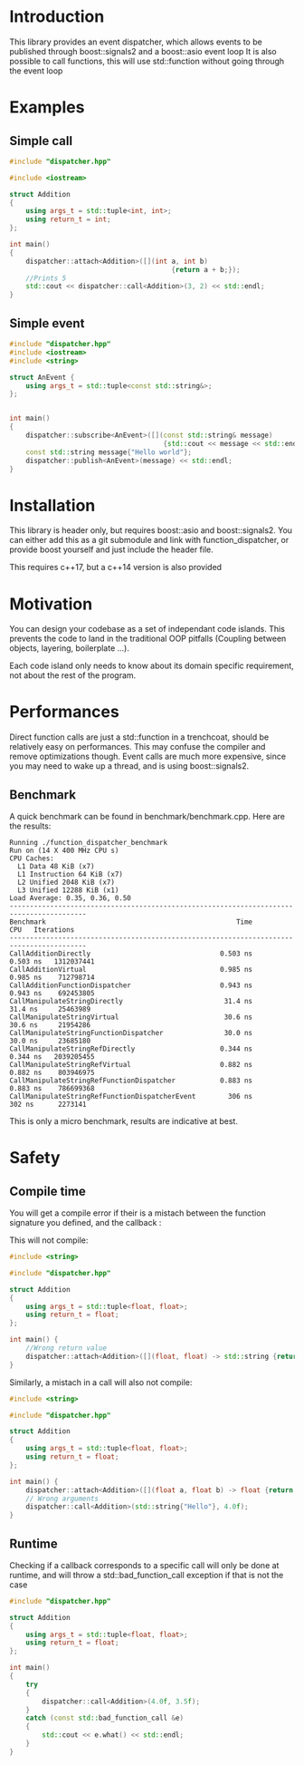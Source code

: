 # Introduction

This library provides an event dispatcher, which allows events to be published through boost::signals2 and a boost::asio event loop
It is also possible to call functions, this will use std::function without going through the event loop

# Examples

## Simple call

```c++
#include "dispatcher.hpp"

#include <iostream>

struct Addition
{
    using args_t = std::tuple<int, int>;
    using return_t = int;
};

int main()
{
    dispatcher::attach<Addition>([](int a, int b)
                                        {return a + b;});
    //Prints 5
    std::cout << dispatcher::call<Addition>(3, 2) << std::endl;
}
```

## Simple event

```c++
#include "dispatcher.hpp"
#include <iostream>
#include <string>

struct AnEvent {
    using args_t = std::tuple<const std::string&>;
};


int main()
{
    dispatcher::subscribe<AnEvent>([](const std::string& message)
                                      {std::cout << message << std::endl;});
    const std::string message{"Hello world"};
    dispatcher::publish<AnEvent>(message) << std::endl;
}
```

# Installation

This library is header only, but requires boost::asio and boost::signals2. You can either add this as a git submodule and link with function_dispatcher, or provide boost yourself and just include the header file.

This requires c++17, but a c++14 version is also provided

# Motivation

You can design your codebase as a set of independant code islands. This prevents the code to land in the traditional OOP pitfalls (Coupling between objects, layering, boilerplate ...).

Each code island only needs to know about its domain specific requirement, not about the rest of the program. 

# Performances 

Direct function calls are just a std::function in a trenchcoat, should be relatively easy on performances. This may confuse the compiler and remove optimizations though.
Event calls are much more expensive, since you may need to wake up a thread, and is using boost::signals2.

## Benchmark

A quick benchmark can be found in benchmark/benchmark.cpp. Here are the results:

```
Running ./function_dispatcher_benchmark
Run on (14 X 400 MHz CPU s)
CPU Caches:
  L1 Data 48 KiB (x7)
  L1 Instruction 64 KiB (x7)
  L2 Unified 2048 KiB (x7)
  L3 Unified 12288 KiB (x1)
Load Average: 0.35, 0.36, 0.50
-----------------------------------------------------------------------------------------
Benchmark                                               Time             CPU   Iterations
-----------------------------------------------------------------------------------------
CallAdditionDirectly                                0.503 ns        0.503 ns   1312037441
CallAdditionVirtual                                 0.985 ns        0.985 ns    712798714
CallAdditionFunctionDispatcher                      0.943 ns        0.943 ns    692453805
CallManipulateStringDirectly                         31.4 ns         31.4 ns     25463989
CallManipulateStringVirtual                          30.6 ns         30.6 ns     21954286
CallManipulateStringFunctionDispatcher               30.0 ns         30.0 ns     23685180
CallManipulateStringRefDirectly                     0.344 ns        0.344 ns   2039205455
CallManipulateStringRefVirtual                      0.882 ns        0.882 ns    803946975
CallManipulateStringRefFunctionDispatcher           0.883 ns        0.883 ns    786699368
CallManipulateStringRefFunctionDispatcherEvent        306 ns          302 ns      2273141
``` 

This is only a micro benchmark, results are indicative at best. 

# Safety 

## Compile time

You will get a compile error if their is a mistach between the function signature you defined, and the callback :

This will not compile:
```c++
#include <string>

#include "dispatcher.hpp"

struct Addition
{
    using args_t = std::tuple<float, float>;
    using return_t = float;
};

int main() {
    //Wrong return value
    dispatcher::attach<Addition>([](float, float) -> std::string {return std::string{"Hello world"};});
}
``` 

Similarly, a mistach in a call will also not compile:

```c++
#include <string>

#include "dispatcher.hpp"

struct Addition
{
    using args_t = std::tuple<float, float>;
    using return_t = float;
};

int main() {
    dispatcher::attach<Addition>([](float a, float b) -> float {return a + b;});
    // Wrong arguments
    dispatcher::call<Addition>(std::string{"Hello"}, 4.0f);
}
``` 

## Runtime 

Checking if a callback corresponds to a specific call will only be done at runtime, and will throw a std::bad_function_call exception if that is not the case

```c++
#include "dispatcher.hpp"

struct Addition
{
    using args_t = std::tuple<float, float>;
    using return_t = float;
};

int main()
{
    try
    {
        dispatcher::call<Addition>(4.0f, 3.5f);
    }
    catch (const std::bad_function_call &e)
    {
        std::cout << e.what() << std::endl;
    }
}

```






